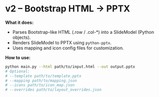 # v2 – Bootstrap HTML → PPTX

**What it does:**  
- Parses Bootstrap-like HTML (.row / .col-*) into a SlideModel (Python objects).
- Renders SlideModel to PPTX using `python-pptx`.
- Uses mapping and icon config files for customization.

**How to use:**
```bash
python main.py --html path/to/input.html --out output.pptx
# Optional:
# --template path/to/template.pptx
# --mapping path/to/mapping.json
# --icons path/to/icon_map.json
# --overrides path/to/layout_overrides.json
```